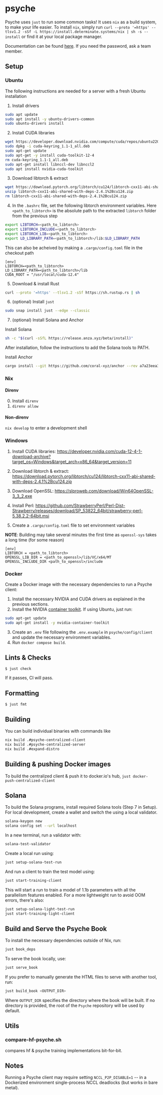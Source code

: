 # psyche

Psyche uses `just` to run some common tasks!
It uses `nix` as a build system, to make your life easier.
To install `nix`, simply run `curl --proto '=https' --tlsv1.2 -sSf -L https://install.determinate.systems/nix | sh -s -- install` or find it at your local package manager.

Documentation can be found [here](https://psyche-book-http-authed.main.psyche.nousresearch.garnix.me/).
If you need the password, ask a team member.

## Setup

### Ubuntu

The following instructions are needed for a server with a fresh Ubuntu installation

1. Install drivers

```bash
sudo apt update
sudo apt install -y ubuntu-drivers-common
sudo ubuntu-drivers install
```

2. Install CUDA libraries

```bash
wget https://developer.download.nvidia.com/compute/cuda/repos/ubuntu2204/x86_64/cuda-keyring_1.1-1_all.deb
sudo dpkg -i cuda-keyring_1.1-1_all.deb
sudo apt-get update
sudo apt-get -y install cuda-toolkit-12-4
rm cuda-keyring_1.1-1_all.deb
sudo apt-get install libnccl-dev libnccl2
sudo apt install nvidia-cuda-toolkit
```

3. Download libtorch & extract

```bash
wget https://download.pytorch.org/libtorch/cu124/libtorch-cxx11-abi-shared-with-deps-2.4.1%2Bcu124.zip
unzip libtorch-cxx11-abi-shared-with-deps-2.4.1%2Bcu124.zip
rm libtorch-cxx11-abi-shared-with-deps-2.4.1%2Bcu124.zip
```

4. In the `.bashrc` file, set the following libtorch environment variables. Here `<path_to_libtorch>` is the absolute path
   to the extracted `libtorch` folder from the previous step

```bash
export LIBTORCH=<path_to_libtorch>
export LIBTORCH_INCLUDE=<path_to_libtorch>
export LIBTORCH_LIB=<path_to_libtorch>
export LD_LIBRARY_PATH=<path_to_libtorch>/lib:$LD_LIBRARY_PATH
```

This can also be acheived by making a `.cargo/config.toml` file in the checkout path

```
[env]
LIBTORCH=<path_to_libtorch>
LD_LIBRARY_PATH=<path_to_libtorch>/lib
CUDA_ROOT = "/usr/local/cuda-12.4"
```

5. Download & install Rust

```bash
curl --proto '=https' --tlsv1.2 -sSf https://sh.rustup.rs | sh
```

6. (optional) Install `just`

```bash
sudo snap install just --edge --classic
```

7. (optional) Install Solana and Anchor

Install Solana

```bash
sh -c "$(curl -sSfL https://release.anza.xyz/beta/install)"
```

After installation, follow the instructions to add the Solana tools to PATH.

Install Anchor

```bash
cargo install --git https://github.com/coral-xyz/anchor --rev a7a23eea308440a9fa9cb79cee7bddd30ab163d5 anchor-cli
```

### Nix

#### Direnv

0. Install `direnv`
1. `direnv allow`

#### Non-direnv

`nix develop` to enter a development shell

### Windows

1. Install CUDA libraries: https://developer.nvidia.com/cuda-12-4-1-download-archive?target_os=Windows&target_arch=x86_64&target_version=11

2. Download libtorch & extract: https://download.pytorch.org/libtorch/cu124/libtorch-cxx11-abi-shared-with-deps-2.4.1%2Bcu124.zip

3. Download OpenSSL: https://slproweb.com/download/Win64OpenSSL-3_3_2.exe

4. Install Perl: https://github.com/StrawberryPerl/Perl-Dist-Strawberry/releases/download/SP_53822_64bit/strawberry-perl-5.38.2.2-64bit.msi

5. Create a `.cargo/config.toml` file to set environment variables

**NOTE**: Building may take several minutes the first time as `openssl-sys` takes a long time (for some reason)

```
[env]
LIBTORCH = <path_to_libtorch>
OPENSSL_LIB_DIR = <path_to_openssl>/lib/VC/x64/MT
OPENSSL_INCLUDE_DIR <path_to_openssl>/include
```

### Docker

Create a Docker image with the necessary dependencies to run a Psyche client:

1. Install the necessary NVIDIA and CUDA drivers as explained in the previous sections.
2. Install the NVIDIA [container toolkit](https://docs.nvidia.com/datacenter/cloud-native/container-toolkit/latest/install-guide.html). If using Ubuntu, just run:

```bash
sudo apt-get update
sudo apt-get install -y nvidia-container-toolkit
```

3. Create an `.env` file following the `.env.example` in `psyche/config/client` and update the necessary environment variables.
4. Run `docker compose build`.

## Lints & Checks

`$ just check`

If it passes, CI will pass.

## Formatting

`$ just fmt`

## Building

You can build individual binaries with commands like

```bash
nix build .#psyche-centralized-client
nix build .#psyche-centralized-server
nix build .#expand-distro
```

## Building & pushing Docker images

To build the centralized client & push it to docker.io's hub, `just docker-push-centralized-client`

## Solana

To build the Solana programs, install required Solana tools (Step 7 in Setup).
For local development, create a wallet and switch the using a local validator.

```bash
solana-keygen new
solana config set --url localhost
```

In a new terminal, run a validator with:
```bash
solana-test-validator
```

Create a local run using:
```bash
just setup-solana-test-run
```

And run a client to train the test model using:
```bash
just start-training-client
```

This will start a run to train a model of 1.1b parameters with all the parallelism features enabled.
For a more lightweight run to avoid OOM errors, there's also:

```bash
just setup-solana-light-test-run
just start-training-light-client
```

## Build and Serve the Psyche Book

To install the necessary dependencies outside of Nix, run:

```bash
just book_deps
```

To serve the book locally, use:

```bash
just serve_book
```

If you prefer to manually generate the HTML files to serve with another tool, run:

```bash
just build_book <OUTPUT_DIR>
```

Where `OUTPUT_DIR` specifies the directory where the book will be built. If no directory is provided, the root of the `Psyche` repository will be used by default.

## Utils

### compare-hf-psyche.sh

compares hf & psyche training implementations bit-for-bit.

## Notes

Running a Psyche client may require setting `NCCL_P2P_DISABLE=1` -- in a Dockerized environment single-process NCCL deadlocks (but works in bare metal).
